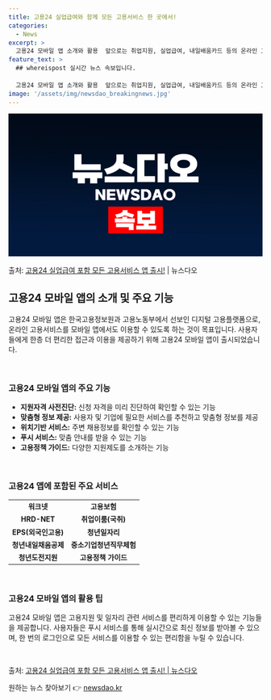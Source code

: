 ```yaml
---
title: 고용24 실업급여와 함께 모든 고용서비스 한 곳에서!
categories:
  - News
excerpt: >
  고용24 모바일 앱 소개와 활용  앞으로는 취업지원, 실업급여, 내일배움카드 등의 온라인 고용서비스를 모바일…
feature_text: >
  ## whereispost 실시간 뉴스 속보입니다.

  고용24 모바일 앱 소개와 활용  앞으로는 취업지원, 실업급여, 내일배움카드 등의 온라인 고용서비스를 모바일…
image: '/assets/img/newsdao_breakingnews.jpg'
---
```


![뉴스다오 속보](/assets/img/newsdao_breakingnews.jpg)

<p>출처: <a href="https://newsdao.kr/4580" rel="dofollow">고용24 실업급여 포함 모든 고용서비스 앱 출시!</a> | 뉴스다오</p>

<h2 data-ke-size="size26">고용24 모바일 앱의 소개 및 주요 기능</h2>
고용24 모바일 앱은 한국고용정보원과 고용노동부에서 선보인 디지털 고용플랫폼으로, 온라인 고용서비스를 모바일 앱에서도 이용할 수 있도록 하는 것이 목표입니다. 사용자들에게 한층 더 편리한 접근과 이용을 제공하기 위해 고용24 모바일 앱이 출시되었습니다.

<p data-ke-size="size16">&nbsp;</p>

<h3>고용24 모바일 앱의 주요 기능</h3>
<ul>
    <li><b>지원자격 사전진단:</b> 신청 자격을 미리 진단하여 확인할 수 있는 기능</li>
    <li><b>맞춤형 정보 제공:</b> 사용자 및 기업에 필요한 서비스를 추천하고 맞춤형 정보를 제공</li>
    <li><b>위치기반 서비스:</b> 주변 채용정보를 확인할 수 있는 기능</li>
    <li><b>푸시 서비스:</b> 맞춤 안내를 받을 수 있는 기능</li>
    <li><b>고용정책 가이드:</b> 다양한 지원제도를 소개하는 기능</li>
</ul>

<p data-ke-size="size16">&nbsp;</p>

<h3>고용24 앱에 포함된 주요 서비스</h3>
<table style="width: 100%;">
    <tbody>
        <tr>
            <td style="text-align: center; height: 17px;"><b>워크넷</b></td>
            <td style="text-align: center; height: 17px;"><b>고용보험</b></td>
        </tr>
        <tr>
            <td style="text-align: center; height: 17px;"><b>HRD-NET</b></td>
            <td style="text-align: center; height: 17px;"><b>취업이룸(국취)</b></td>
        </tr>
        <tr>
            <td style="text-align: center; height: 17px;"><b>EPS(외국인고용)</b></td>
            <td style="text-align: center; height: 17px;"><b>청년일자리</b></td>
        </tr>
        <tr>
            <td style="text-align: center; height: 17px;"><b>청년내일채움공제</b></td>
            <td style="text-align: center; height: 17px;"><b>중소기업청년직무체험</b></td>
        </tr>
        <tr>
            <td style="text-align: center; height: 17px;"><b>청년도전지원</b></td>
            <td style="text-align: center; height: 17px;"><b>고용정책 가이드</b></td>
        </tr>
    </tbody>
</table>

<p data-ke-size="size16">&nbsp;</p>

<h3>고용24 모바일 앱의 활용 팁</h3>
고용24 모바일 앱은 고용지원 및 일자리 관련 서비스를 편리하게 이용할 수 있는 기능들을 제공합니다. 사용자들은 푸시 서비스를 통해 실시간으로 최신 정보를 받아볼 수 있으며, 한 번의 로그인으로 모든 서비스를 이용할 수 있는 편리함을 누릴 수 있습니다.

<p data-ke-size="size16">&nbsp;</p>

출처: <a href="https://newsdao.kr/4580">고용24 실업급여 포함 모든 고용서비스 앱 출시! | 뉴스다오</a> 

원하는 뉴스 찾아보기 👉 <a href="https://newsdao.kr" rel="dofollow">newsdao.kr</a>


